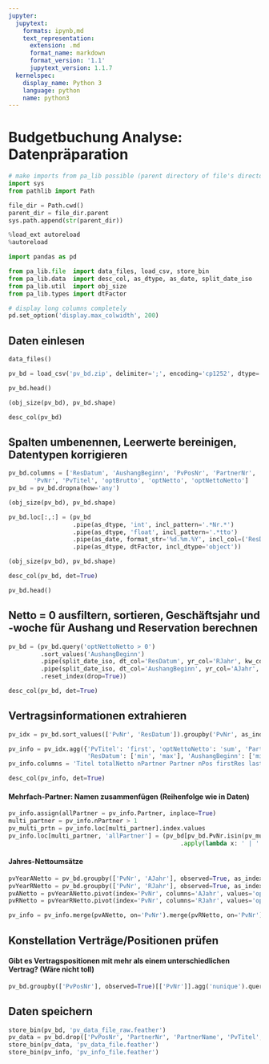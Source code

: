 ```yaml
---
jupyter:
  jupytext:
    formats: ipynb,md
    text_representation:
      extension: .md
      format_name: markdown
      format_version: '1.1'
      jupytext_version: 1.1.7
  kernelspec:
    display_name: Python 3
    language: python
    name: python3
---
```


<!-- #region {"pycharm": {}} -->
# Budgetbuchung Analyse: Datenpräparation
<!-- #endregion -->

```python
# make imports from pa_lib possible (parent directory of file's directory)
import sys
from pathlib import Path

file_dir = Path.cwd()
parent_dir = file_dir.parent
sys.path.append(str(parent_dir))
```

```python pycharm={"is_executing": false}
%load_ext autoreload
%autoreload

import pandas as pd

from pa_lib.file  import data_files, load_csv, store_bin
from pa_lib.data  import desc_col, as_dtype, as_date, split_date_iso
from pa_lib.util  import obj_size
from pa_lib.types import dtFactor

# display long columns completely
pd.set_option('display.max_colwidth', 200)
```

<!-- #region {"pycharm": {}} -->
## Daten einlesen
<!-- #endregion -->

```python pycharm={}
data_files()
```

```python pycharm={}
pv_bd = load_csv('pv_bd.zip', delimiter=';', encoding='cp1252', dtype='object')
```

```python pycharm={}
pv_bd.head()
```

```python pycharm={}
(obj_size(pv_bd), pv_bd.shape)
```

```python pycharm={}
desc_col(pv_bd)
```

<!-- #region {"pycharm": {}} -->
## Spalten umbenennen, Leerwerte bereinigen, Datentypen korrigieren
<!-- #endregion -->

```python pycharm={}
pv_bd.columns = ['ResDatum', 'AushangBeginn', 'PvPosNr', 'PartnerNr', 'PartnerName',
       'PvNr', 'PvTitel', 'optBrutto', 'optNetto', 'optNettoNetto']
pv_bd = pv_bd.dropna(how='any')
```

```python pycharm={}
(obj_size(pv_bd), pv_bd.shape)
```

```python pycharm={}
pv_bd.loc[:,:] = (pv_bd
                  .pipe(as_dtype, 'int', incl_pattern='.*Nr.*')
                  .pipe(as_dtype, 'float', incl_pattern='.*tto')
                  .pipe(as_date, format_str='%d.%m.%Y', incl_col=('ResDatum', 'AushangBeginn'))
                  .pipe(as_dtype, dtFactor, incl_dtype='object'))
```

```python pycharm={}
(obj_size(pv_bd), pv_bd.shape)
```

```python pycharm={}
desc_col(pv_bd, det=True)
```

```python pycharm={}
pv_bd.head()
```

<!-- #region {"pycharm": {}} -->
## Netto = 0 ausfiltern, sortieren, Geschäftsjahr und -woche für Aushang und Reservation berechnen
<!-- #endregion -->

```python pycharm={}
pv_bd = (pv_bd.query('optNettoNetto > 0')
         .sort_values('AushangBeginn')
         .pipe(split_date_iso, dt_col='ResDatum', yr_col='RJahr', kw_col='RKw')
         .pipe(split_date_iso, dt_col='AushangBeginn', yr_col='AJahr', kw_col='AKw')
         .reset_index(drop=True))
```

```python pycharm={}
desc_col(pv_bd, det=True)
```

## Vertragsinformationen extrahieren

```python
pv_idx = pv_bd.sort_values(['PvNr', 'ResDatum']).groupby('PvNr', as_index=True)
```

```python
pv_info = pv_idx.agg({'PvTitel': 'first', 'optNettoNetto': 'sum', 'PartnerNr': 'nunique', 'PartnerName': 'last', 'PvPosNr': 'nunique',
                      'ResDatum': ['min', 'max'], 'AushangBeginn': ['min', 'max']})
pv_info.columns = 'Titel totalNetto nPartner Partner nPos firstRes lastRes firstAus lastAus'.split()
```

```python
desc_col(pv_info, det=True)
```

#### Mehrfach-Partner: Namen zusammenfügen (Reihenfolge wie in Daten)

```python
pv_info.assign(allPartner = pv_info.Partner, inplace=True)
multi_partner = pv_info.nPartner > 1
pv_multi_prtn = pv_info.loc[multi_partner].index.values
pv_info.loc[multi_partner, 'allPartner'] = (pv_bd[pv_bd.PvNr.isin(pv_multi_prtn)].groupby('PvNr')['PartnerName']
                                                .apply(lambda x: ' | '.join(x.unique())))
```

#### Jahres-Nettoumsätze

```python
pvYearANetto = pv_bd.groupby(['PvNr', 'AJahr'], observed=True, as_index=False)[['optNettoNetto']].agg('sum')
pvYearRNetto = pv_bd.groupby(['PvNr', 'RJahr'], observed=True, as_index=False)[['optNettoNetto']].agg('sum')
pvANetto = pvYearANetto.pivot(index='PvNr', columns='AJahr', values='optNettoNetto').fillna(0).add_prefix('Netto_Aus_')
pvRNetto = pvYearRNetto.pivot(index='PvNr', columns='RJahr', values='optNettoNetto').fillna(0).add_prefix('Netto_Res_')
```

```python
pv_info = pv_info.merge(pvANetto, on='PvNr').merge(pvRNetto, on='PvNr')
```

<!-- #region {"pycharm": {}} -->
## Konstellation Verträge/Positionen prüfen
<!-- #endregion -->

<!-- #region {"pycharm": {}} -->
#### Gibt es Vertragspositionen mit mehr als einem unterschiedlichen Vertrag? (Wäre nicht toll)
<!-- #endregion -->

```python pycharm={}
pv_bd.groupby(['PvPosNr'], observed=True)[['PvNr']].agg('nunique').query('PvNr > 1')
```

<!-- #region {"pycharm": {}} -->
## Daten speichern
<!-- #endregion -->

```python pycharm={}
store_bin(pv_bd, 'pv_data_file_raw.feather')
pv_data = pv_bd.drop(['PvPosNr', 'PartnerNr', 'PartnerName', 'PvTitel', 'optBrutto', 'optNetto'], axis='columns')
store_bin(pv_data, 'pv_data_file.feather')
store_bin(pv_info, 'pv_info_file.feather')
```

```python

```
